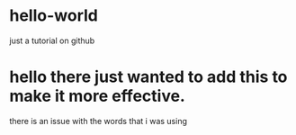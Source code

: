 # hello-world
just a tutorial on github
# hello there just wanted to add this to make it more effective.
there is an issue with the words that i was using
